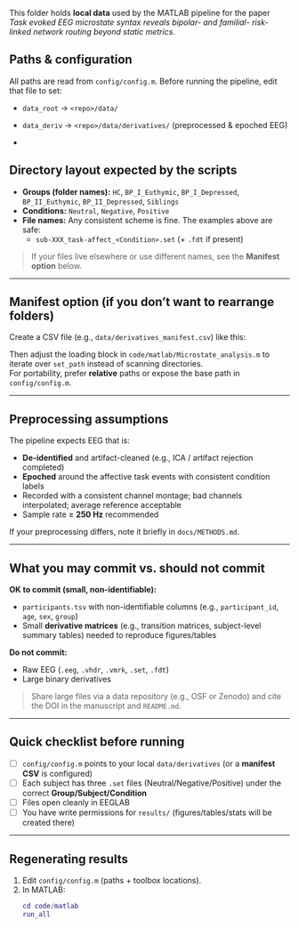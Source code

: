 This folder holds **local data** used by the MATLAB pipeline for the paper  
*Task evoked EEG microstate syntax reveals bipolar- and familial- risk-linked network routing beyond static metrics.*

## Paths & configuration

All paths are read from `config/config.m`. Before running the pipeline, edit that file to set:

- `data_root` → `<repo>/data/`
- `data_deriv` → `<repo>/data/derivatives/` (preprocessed & epoched EEG)

- 
## Directory layout expected by the scripts

- **Groups (folder names):** `HC`, `BP_I_Euthymic`, `BP_I_Depressed`, `BP_II_Euthymic`, `BP_II_Depressed`, `Siblings`  
- **Conditions:** `Neutral`, `Negative`, `Positive`  
- **File names:** Any consistent scheme is fine. The examples above are safe:
  - `sub-XXX_task-affect_<Condition>.set` (+ `.fdt` if present)

> If your files live elsewhere or use different names, see the **Manifest option** below.

---

## Manifest option (if you don’t want to rearrange folders)

Create a CSV file (e.g., `data/derivatives_manifest.csv`) like this:


Then adjust the loading block in `code/matlab/Microstate_analysis.m` to iterate over `set_path` instead of scanning directories.  
For portability, prefer **relative** paths or expose the base path in `config/config.m`.

---

## Preprocessing assumptions

The pipeline expects EEG that is:

- **De-identified** and artifact-cleaned (e.g., ICA / artifact rejection completed)
- **Epoched** around the affective task events with consistent condition labels
- Recorded with a consistent channel montage; bad channels interpolated; average reference acceptable
- Sample rate ≥ **250 Hz** recommended

If your preprocessing differs, note it briefly in `docs/METHODS.md`.

---

## What you may commit vs. should not commit

**OK to commit (small, non-identifiable):**
- `participants.tsv` with non-identifiable columns (e.g., `participant_id`, `age`, `sex`, `group`)
- Small **derivative matrices** (e.g., transition matrices, subject-level summary tables) needed to reproduce figures/tables

**Do not commit:**
- Raw EEG (`.eeg`, `.vhdr`, `.vmrk`, `.set`, `.fdt`)  
- Large binary derivatives

> Share large files via a data repository (e.g., OSF or Zenodo) and cite the DOI in the manuscript and `README.md`.

---

## Quick checklist before running

- [ ] `config/config.m` points to your local `data/derivatives` (or a **manifest CSV** is configured)
- [ ] Each subject has three `.set` files (Neutral/Negative/Positive) under the correct **Group/Subject/Condition**
- [ ] Files open cleanly in EEGLAB
- [ ] You have write permissions for `results/` (figures/tables/stats will be created there)

---

## Regenerating results

1. Edit `config/config.m` (paths + toolbox locations).
2. In MATLAB:
   ```matlab
   cd code/matlab
   run_all
